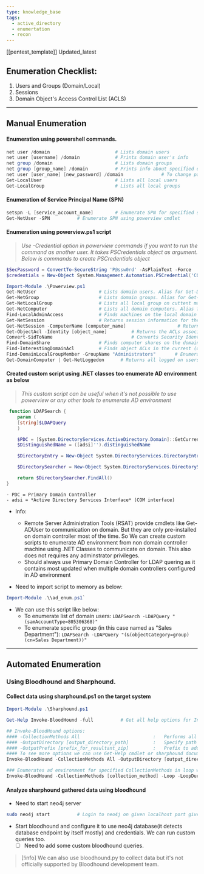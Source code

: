 ```yaml
---
type: knowledge_base
tags:
  - active_directory
  - enumertation
  - recon
---
```

[[pentest_template]]
Updated_latest
##  Enumeration Checklist:

1. Users and Groups (Domain/Local)
2. Sessions
3. Domain Object's Access Control List (ACLS)


---
## Manual Enumeration

#### Enumeration using powershell commands.

```powershell
net user /domain                        # Lists domain users
net user [username] /domain             # Prints domain user's info
net group /domain                       # Lists domain groups
net group [group_name] /domain          # Prints info about specified domain's group
net user [user_name] [new_password] /domain              # To change password of the specified user if have privileges to do that over that user object
Get-LocalUser                           # Lists all local users
Get-LocalGroup                          # Lists all local groups
```

####  Enumeration of Service Principal Name (SPN)

```powershell
setspn -L [service_account_name]        # Enumerate SPN for specified service account name
Get-NetUser -SPN          # Enumerate SPN using powerview cmdlet
```
 
#### Enumeration using powerview.ps1 script

> *Use -Credential option in powerview commands if you want to run the command as another user. It takes PSCredentials object as argument. Below is commands to create PSCredentials object*
```powershell
$SecPassword = ConvertTo-SecureString 'P@ssw0rd' -AsPlainText -Force
$credentials = New-Object System.Management.Automation.PSCredential('CORP\robert', $SecPassword)
```
  
```powershell
Import-Module .\Powerview.ps1
Get-NetUser                       # Lists domain users. Alias for Get-DomainUser.
Get-NetGroup                      # Lists domain groups. Alias for Get-DomainGroup.
Get-NetLocalGroup                 # Lists all local group on cuttent machine.
Get-NetComputer                   # Lists all domain computers. Alias for Get-DomainComputer
Find-LocalAdminAccess             # Finds machines on the local domain where the current user has local administrator access.
Get-NetSession                    # Returns session information for the local (or a remote) machine.
Get-NetSession -ComputerName [computer_name]                   # Returns session information for the local (or a remote) machine.
Get-ObjectAcl -Identity [object_name]         # Returns the ACLs associated with a specific active directory object.
Convert-SidToName                             # Converts Security Identifier to name of the object
Find-DomainShare                  # Finds computer shares on the domain. if -CheckShareAccess passed, it will only list share to which current user has read access.
Find-InterestingDomainAcl         # Finds object ACLs in the current (or specified) domain with modification rights set to non-built in objects.
Find-DomainLocalGroupMember -GroupName "Administrators"       # Enumerates the members of specified local group (default administrators) for all the targeted machines on the current (or specified) domain.
Get-DomainComputer | Get-NetLoggedon      # Returns all logged on users for all computers in the domain.
```
 
#### Created custom script using .NET classes too enumerate AD environment as below

> *This custom script can be useful when it's not possible to use powerview or any other tools to enumerate AD environment*

```powershell
 function LDAPSearch {
    param (
    [string]$LDAPQuery
    )

    $PDC = [System.DirectoryServices.ActiveDirectory.Domain]::GetCurrentDomain().PdcRoleOwner.Name
    $DistinguishedName = ([adsi]'').distinguishedName

	$DirectoryEntry = New-Object System.DirectoryServices.DirectoryEntry("LDAP://$PDC/$DistinguishedName")

	$DirectorySearcher = New-Object System.DirectoryServices.DirectorySearcher($DirectoryEntry, $LDAPQuery)

    return $DirectorySearcher.FindAll()
}
```
    - PDC = Primary Domain Controller
    - adsi = *Active Directory Services Interface* (COM interface)

- Info: 
	- Remote Server Administration Tools (RSAT) provide cmdlets like Get-ADUser to communication on domain. But they are only pre-installed on domain controller most of the time. So We can create custom scripts to enumerate AD environment from non domain controller machine using .NET Classes to communicate on domain. This also does not requires any adminstrator privileges.
	- Should always use Primary Domain Controller for LDAP quering as it contains most updated when multiple domain controllers configured in AD environment

- Need to import script to memory as below:
```powershell
Import-Module .\\ad_enum.ps1`
```

- We can use this script like below:
	- To enumerate list of domain users: `LDAPSearch -LDAPQuery "(samAccountType=805306368)"`
    - To enumerate specific group (in this case named as "Sales Department"): `LDAPSearch -LDAPQuery "(&(objectCategory=group)(cn=Sales Department))"`


---


## Automated Enumeration

### Using Bloodhound and Sharphound.

#### Collect data using sharphound.ps1 on the target system
```powershell
Import-Module .\Sharphound.ps1

Get-Help Invoke-BloodHound -full          # Get all help options for Invoke-BloodHound command

## Invoke-BloodHound options:
#### -CollectionMethods All                           :   Performs all collection methods except for GPOLocalGroup.
#### -OutputDirectory [output_directory_path]         :   Specify path where to store resultant zip
#### -OutputPrefix [prefix_for_resultant_zip]         :   Prefix to add in name of resultant zip file
#### To see more options we can use Get-Help cmdlet or sharphound documentation
Invoke-BloodHound -CollectionMethods All -OutputDirectory [output_directory_path] -OutputPrefix [prefix_for_resultant_zip]

### Enumerates ad environment for specified CollectionMethods in loop with duration given as -LoopDuration and at interval given as -LoopInterval
Invoke-BloodHound -CollectionMethods [collection_method] -Loop -LoopDuration [HH:MM:SS] -LoopInterval [HH:MM:SS]
```

#### Analyze sharphound gathered data using bloodhound

-  Need to start neo4j server
 ```bash
sudo neo4j start          # Login to neo4j on given localhost port given in output and configure database
```

- Start bloodhound and configure it to use neo4j database(it detects database endpoint by itself mostly) and credentials. We can run custom queries too.
	- [ ] Need to add some custom bloodhound queries.

> [!info]
> We can also use bloodhound.py to collect data but it's not officially supported by Bloodhound development team.



